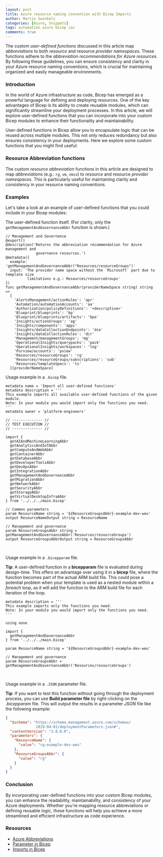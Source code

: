 ```yaml
---
layout: post
title: Azure resource naming convention with Bicep Imports
author: Martin Swinkels
categories: [Azure, Snippets]
tags: automation azure bicep iac
comments: true
---
```


The custom <i>user-defined functions</i> discussed in this article map _abbreviations_ to both _resource_ and resource _provider namespaces_. These functions adhere to the _abbreviation recommendations for Azure resources_. By following these guidelines, you can ensure consistency and clarity in your Azure resource naming conventions, which is crucial for maintaining organized and easily manageable environments.

### Introduction

In the world of Azure infrastructure as code, Bicep has emerged as a powerful language for defining and deploying resources. One of the key advantages of Bicep is its ability to create reusable modules, which can significantly streamline your deployment processes. In this article, we will explore user-defined functions that you can incorporate into your custom Bicep modules to enhance their functionality and maintainability.

User-defined functions in Bicep allow you to encapsulate logic that can be reused across multiple modules. This not only reduces redundancy but also ensures consistency in your deployments. Here we explore some custom functions that you might find useful:

### Resource Abbreviation functions

The custom _resource abbreviation_ functions in this article are designed to map _abbreviations_ (e.g.: `rg`, `vm`, `vmss`) to _resource_ and resource _provider namespaces_. This is particularly useful for maintaining clarity and consistency in your resource naming conventions.

### Examples
Let's take a look at an example of user-defined functions that you could include in your Bicep modules:

The user-defined function itself. (For clarity, only the `getManagementAndGovernanceAbbr` function is shown.)

```bicep
// Management and Governance
@export()
@description('Returns the abbreviation recommendation for Azure management and 
              governance resources.')
@metadata({
  example: 'getManagementAndGovernanceAbbr("Resources/resourceGroups")'
  input: 'The provider name space without the `Microsoft` part due to template size 
          limitations e.g.: Resources/resourceGroups'
})
func getManagementAndGovernanceAbbr(providerNameSpace string) string =>
  {
    'AlertsManagement/actionRules': 'apr'
    'Automation/automationAccounts': 'aa'
    'Authorization/policyDefinitions': '<descriptive>'
    'Blueprint/blueprints': 'bp'
    'Blueprint/blueprints/artifacts': 'bpa'
    'Insights/actionGroups': 'ag'
    'Insights/components': 'appi'
    'Insights/dataCollectionEndpoints': 'dce'
    'Insights/dataCollectionRules': 'dcr'
    'Management/managementGroups': 'mg'
    'OperationalInsights/querypacks': 'pack'
    'OperationalInsights/workspaces': 'log'
    'Purview/accounts': 'pview'
    'Resources/resourceGroups': 'rg'
    'Resources/resourceGroups/subscriptions': 'sub'
    'Resources/templateSpecs': 'ts'
  }[providerNameSpace]
```

Usage example in a `.bicep` file.

```bicep
metadata name = 'Import all user-defined functions'
metadata description = '''
This example imports all available user-defined functions of the given module.
Note: In your module you would import only the functions you need.
'''
metadata owner = 'platform-engineers'

// -------------- //
// TEST EXECUTION //
// -------------- //

import {
  getAIAndMachineLearningAbbr
  getAnalyticsAndIoTAbbr
  getComputeAndWebAbbr
  getContainerAbbr
  getDatabaseAbbr
  getDeveloperToolsAbbr
  getDevOpsAbbr
  getIntegrationAbbr
  getManagementAndGovernanceAbbr
  getMigrationAbbr
  getNetworkAbbr
  getSecurityAbbr
  getStorageAbbr
  getVirtualDesktopInfraAbbr
} from '../../../main.bicep'

// Common parameters
param ResourceName string = '${ResourceGroupsAbbr}-example-dev-weu'
output ResourceNameOutput string = ResourceName

// Management and governance
param ResourceGroupsAbbr string = getManagementAndGovernanceAbbr('Resources/resourceGroups')
output ResourceGroupsAbbrOutput string = ResourceGroupsAbbr
```

<br>

Usage example in a `.bicepparam` file.

<div class="tip">
    <p><strong>Tip</strong>: A user-defined function in a <b>bicepparam</b> file is evaluated during design-time. This offers an advantage over using it in a <b>bicep</b> file, where the function becomes part of the actual ARM build file. This could pose a potential problem when your template is used as a nested module within a <i>foreach</i> loop, as it will add the function to the ARM build file for each iteration of the loop.</p>
</div>

```bicep
metadata description = '''
This example imports only the functions you need.
Note: In your module you would import only the functions you need.
'''

using none

import {
  getManagementAndGovernanceAbbr
} from '../../../main.bicep'

param ResourceName string = '${ResourceGroupsAbbr}-example-dev-weu'

// Management and governance
param ResourceGroupsAbbr = getManagementAndGovernanceAbbr('Resources/resourceGroups')
```

<br>

Usage example in a `.JSON` parameter file.

<div class="tip">
    <p><strong>Tip</strong>: If you want to test this function without going through the deployment process, you can use <b>Build parameter file</b> by right-clicking on the <i>.bicepparam</i> file. This will output the results in a parameter <i>JSON</i> file like the following example:</p>
</div>

```json
{
  "$schema": "https://schema.management.azure.com/schemas/
              2019-04-01/deploymentParameters.json#",
  "contentVersion": "1.0.0.0",
  "parameters": {
    "ResourceName": {
      "value": "rg-example-dev-weu"
    },
    "ResourceGroupsAbbr": {
      "value": "rg"
    }
  }
}
```

### Conclusion

By incorporating user-defined functions into your custom Bicep modules, you can enhance the readability, maintainability, and consistency of your Azure deployments. Whether you're mapping resource abbreviations or defining reusable logic, these functions will help you achieve a more streamlined and efficient infrastructure as code experience.

### Resources

- <a href="https://learn.microsoft.com/en-us/azure/cloud-adoption-framework/ready/azure-best-practices/resource-abbreviations" target="_blank">Azure Abbreviations</a>
- <a href="https://learn.microsoft.com/en-us/azure/azure-resource-manager/bicep/parameters" target="_blank">Parameter in Bicep</a>
- <a href="https://learn.microsoft.com/en-us/azure/azure-resource-manager/bicep/bicep-import" target="_blank">Imports in Bicep</a>
